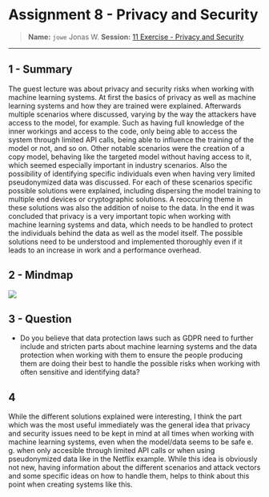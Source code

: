 # Assignment 8 - Privacy and Security
> **Name:** `jowe` Jonas W.
> **Session:** [11 Exercise - Privacy and Security](https://github.com/FUB-HCC/hcds-winter-2020/wiki/11_exercise)   
----

## 1 - Summary

The guest lecture was about privacy and security risks when working with machine learning systems. At first the basics of privacy as well as machine learning systems and how they are trained were explained. Afterwards multiple scenarios where discussed, varying by the way the attackers have access to the model, for example. Such as having full knowledge of the inner workings and access to the code, only being able to access the system through limited API calls, being able to influence the training of the model or not, and so on. Other notable scenarios were the creation of a copy model, behaving like the targeted model without having access to it, which seemed especially important in industry scenarios. Also the possibility of identifying specific individuals even when having very limited pseudonymized data was discussed. For each of these scenarios specific possible solutions were explained, including dispersing the model training to multiple end devices or cryptographic solutions. A reoccuring theme in these solutions was also the addition of noise to the data. In the end it was concluded that privacy is a very important topic when working with machine learning systems and data, which needs to be handled to protect the individuals behind the data as well as the model itself. The possible solutions need to be understood and implemented thoroughly even if it leads to an increase in work and a performance overhead.

## 2 - Mindmap
![](jowe_mind-map.png)

## 3 - Question
- Do you believe that data protection laws such as GDPR need to further include and stricten parts about machine learning systems and the data protection when working with them to ensure the people producing them are doing their best to handle the possible risks when working with often sensitive and identifying data?

## 4
While the different solutions explained were interesting, I think the part which was the most useful immediately was the general idea that privacy and security issues need to be kept in mind at all times when working with machine learning systems, even when the model/data seems to be safe e. g. when only accesible through limited API calls or when using pseudonymized data like in the Netflix example. While this idea is obviously not new, having information about the different scenarios and attack vectors and some specific ideas on how to handle them, helps to think about this point when creating systems like this.
